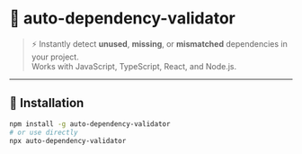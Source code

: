 # 🧠 auto-dependency-validator

> ⚡ Instantly detect **unused**, **missing**, or **mismatched** dependencies in your project.  
> Works with JavaScript, TypeScript, React, and Node.js.

---

## 🚀 Installation
```bash
npm install -g auto-dependency-validator
# or use directly
npx auto-dependency-validator